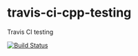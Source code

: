 # travis-ci-cpp-testing
Travis CI testing

[![Build Status](https://travis-ci.org/alexeibs/travis-ci-cpp-testing.png)](https://travis-ci.org/alexeibs/travis-ci-cpp-testing)

